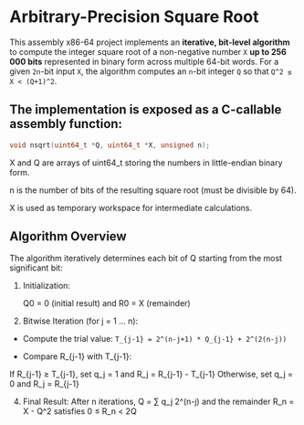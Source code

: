# Arbitrary-Precision Square Root

This assembly x86-64 project implements an **iterative, bit-level algorithm** to compute the integer square root of a non-negative number `X` **up to 256 000 bits**  represented in binary form across multiple 64-bit words. For a given `2n`-bit input `X`, the algorithm computes an `n`-bit integer `Q` so that `Q^2 ≤ X < (Q+1)^2`.

## The implementation is exposed as a C-callable assembly function:

```c
void nsqrt(uint64_t *Q, uint64_t *X, unsigned n);
```

X and Q are arrays of uint64_t storing the numbers in little-endian binary form.

n is the number of bits of the resulting square root (must be divisible by 64).

X is used as temporary workspace for intermediate calculations.

## Algorithm Overview

The algorithm iteratively determines each bit of Q starting from the most significant bit:

1. Initialization:
  
   Q0 = 0 (initial result) and R0 = X (remainder)

2. Bitwise Iteration (for j = 1 … n):
  - Compute the trial value:
  `T_{j-1} = 2^(n-j+1) * Q_{j-1} + 2^(2(n-j))`

  - Compare R_{j-1} with T_{j-1}:
  
  If R_{j-1} ≥ T_{j-1}, set q_j = 1 and R_j = R_{j-1} - T_{j-1}
  Otherwise, set q_j = 0 and R_j = R_{j-1}
  
4. Final Result:
After n iterations, Q = ∑ q_j 2^(n-j) and the remainder R_n = X - Q^2 satisfies 0 ≤ R_n < 2Q



